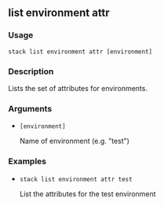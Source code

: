 ## list environment attr

### Usage

`stack list environment attr [environment]`

### Description

Lists the set of attributes for environments.

### Arguments

* `[environment]`

   Name of environment (e.g. "test")


### Examples

* `stack list environment attr test`

   List the attributes for the test environment



